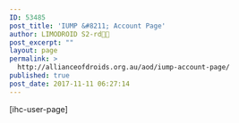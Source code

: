 ```yaml
---
ID: 53485
post_title: 'IUMP &#8211; Account Page'
author: LIMODROID S2-rd🔭🔬
post_excerpt: ""
layout: page
permalink: >
  http://allianceofdroids.org.au/aod/iump-account-page/
published: true
post_date: 2017-11-11 06:27:14
---
```

[ihc-user-page]